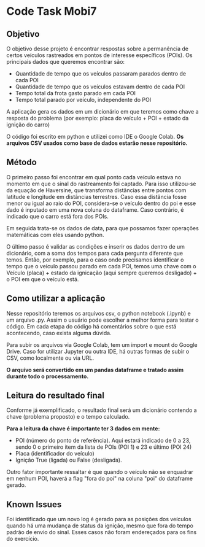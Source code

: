 # Code Task Mobi7 

## Objetivo

O objetivo desse projeto é encontrar respostas sobre a permanência de certos veículos rastreados em pontos de interesse específicos (POIs). Os principais dados que queremos encontrar são:
- Quantidade de tempo que os veículos passaram parados dentro de cada POI
- Quantidade de tempo que os veículos estavam dentro de cada POI
- Tempo total da frota gasto parado em cada POI
- Tempo total parado por veículo, independente do POI

A aplicação gera os dados em um dicionário em que teremos como chave a resposta do problema (por exemplo: placa do veículo + POI + estado da ignição do carro)

O código foi escrito em python e utilizei como IDE o Google Colab. **Os arquivos CSV usados como base de dados estarão nesse repositório.**

## Método

O primeiro passo foi encontrar em qual ponto cada veículo estava no momento em que o sinal do rastreamento foi captado. Para isso utilizou-se da equação de Haversine, que transforma distâncias entre pontos com latitude e longitude em distâncias terrestres. Caso essa distância fosse menor ou igual ao raio do POI, considera-se o veículo dentro do poi e esse dado é inputado em uma nova coluna do dataframe. Caso contrário, é indicado que o carro está fora dos POIs.

Em seguida trata-se os dados de data, para que possamos fazer operações matemáticas com eles usando python.

O último passo é validar as condições e inserir os dados dentro de um dicionário, com a soma dos tempos para cada pergunta diferente que temos. 
Então, por exemplo, para o caso onde precisamos identificar o tempo que o veículo passou parado em cada POI, temos uma chave com o Veículo (placa) + estado da ignicação (aqui sempre queremos desligado) + o POI em que o veículo está.

## Como utilizar a aplicação

Nesse repositório teremos os arquivos csv, o python notebook (.ipynb) e um arquivo .py. Assim o usuário pode escolher a melhor forma para testar o código. 
Em cada etapa do código há comentários sobre o que está acontecendo, caso exista alguma dúvida.

Para subir os arquivos via Google Colab, tem um import e mount do Google Drive. Caso for utilizar Jupyter ou outra IDE, há outras formas de subir o CSV, como localmente ou via URL.

**O arquivo será convertido em um pandas dataframe e tratado assim durante todo o processamento.**

## Leitura do resultado final

Conforme já exemplificado, o resultado final será um dicionário contendo a chave (problema proposto) e o tempo calculado.

**Para a leitura da chave é importante ter 3 dados em mente:** 

- POI (número do ponto de referência). Aqui estará indicado de 0 a 23, sendo 0 o primeiro item da lista de POIs (POI 1) e 23 e último (POI 24)
- Placa (identificador do veículo)
- Ignição True (ligada) ou False (desligada).

Outro fator importante ressaltar é que quando o veículo não se enquadrar em nenhum POI, haverá a flag "fora do poi" na coluna "poi" do dataframe gerado.

## Known Issues

Foi identificado que um novo log é gerado para as posições dos veículos quando há uma mudança de status da ignição, mesmo que fora do tempo padrão de envio do sinal.
Esses casos não foram endereçados para os fins do exercício.
